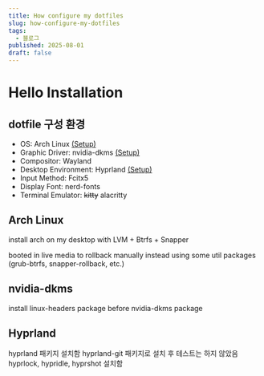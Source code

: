 ```yaml
---
title: How configure my dotfiles
slug: how-configure-my-dotfiles
tags:
  - 블로그
published: 2025-08-01
draft: false
---
```


# Hello Installation

## dotfile 구성 환경

- OS: Arch Linux [(Setup)](#Arch%20Linux)
- Graphic Driver: nvidia-dkms [(Setup)](#nvidia-dkms)
- Compositor: Wayland
- Desktop Environment: Hyprland [(Setup)](#Hyprland)
- Input Method: Fcitx5
- Display Font: nerd-fonts
- Terminal Emulator: ~~kitty~~ alacritty

## Arch Linux

install arch on my desktop with LVM + Btrfs + Snapper

booted in live media to rollback manually instead using some util packages (grub-btrfs, snapper-rollback, etc.)

## nvidia-dkms

install linux-headers package before nvidia-dkms package

## Hyprland

hyprland 패키지 설치함
hyprland-git 패키지로 설치 후 테스트는 하지 않았음
hyprlock, hypridle, hyprshot 설치함
